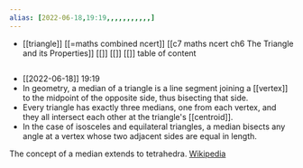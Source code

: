 ```yaml
---
alias: [2022-06-18,19:19,,,,,,,,,,,]
---
```

- [[triangle]] [[=maths combined ncert]] [[c7 maths ncert ch6 The Triangle and its Properties]] [[]] [[]] [[]]
table of content
```toc
```

- [[2022-06-18]] 19:19
- In geometry, a median of a triangle is a line segment joining a [[vertex]] to the midpoint of the opposite side, thus bisecting that side.
- Every triangle has exactly three medians, one from each vertex, and they all intersect each other at the triangle's [[centroid]].
- In the case of isosceles and equilateral triangles, a median bisects any angle at a vertex whose two adjacent sides are equal in length.

The concept of a median extends to tetrahedra.
[Wikipedia](https://en.wikipedia.org/wiki/Median%20(geometry))